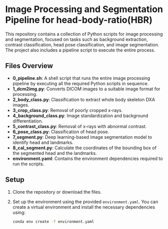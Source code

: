 # Image Processing and Segmentation Pipeline for head-body-ratio(HBR)

This repository contains a collection of Python scripts for image processing and segmentation, focused on tasks such as background extraction, contrast classification, head pose classification, and image segmentation. The project also includes a pipeline script to execute the entire process.

## Files Overview

- **0_pipeline.sh**: A shell script that runs the entire image processing pipeline by executing all the required Python scripts in sequence.
- **1_dcm2img.py**: Converts DICOM images to a suitable image format for processing.
- **2_body_class.py**: Classification to extract whole body skeleton DXA images.
- **3_crop_class.py**: Removal of poorly cropped x-rays.
- **4_background_class.py**: Image standardization and background differentiation.
- **5_contrast_class.py**: Removal of x-rays with abnormal contrast.
- **6_pose_class.py**: Classification of head pose.
- **7_segment.py**: Deep learning-based image segmentation model to identify head and landmarks.
- **8_cal_segment.py**: Calculate the coordinates of the bounding box of the segmented head and the landmarks.
- **environment.yaml**: Contains the environment dependencies required to run the scripts.

## Setup

1. Clone the repository or download the files.
2. Set up the environment using the provided `environment.yaml`. You can create a virtual environment and install the necessary dependencies using:

   ```bash
   conda env create -f environment.yaml
